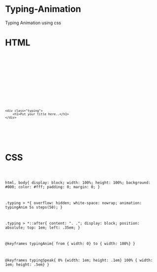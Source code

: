# Typing-Animation
Typing Animation using css


<h1>HTML</h1>

<code>
<!DOCTYPE html>
<html>
<head>
    <meta charset="utf-8" />
    <meta http-equiv="X-UA-Compatible" content="IE=edge">
    <title>Page Title</title>
    <meta name="viewport" content="width=device-width, initial-scale=1">
    <link rel="stylesheet" type="text/css" media="screen" href="style.css" />
</head>
<body>

    <div class="typing">
        <h1>Put your title here..</h1>
    </div>
    
</body>
</html>

</code>



<h1>CSS</h1>

<code>


html, body{
    display: block;
    width: 100%;
    height: 100%;
    background: #000;
    color: #fff;
    padding: 0;
    margin: 0;
}

.typing > *{
    overflow: hidden;
    white-space: nowrap;
    animation: typingAnim 5s steps(50);
}

.typing > *::after{
    content: ". .";
    display: block;
    position: absolute;
    top: 1em;
    left: .35em;
}


@keyframes typingAnim{
    from { width: 0}
    to { width: 100%}
}

@keyframes typingSpeak{
    0% {width: 1em; height: .1em}
    100% { width: 1em; height: .5em}
}
</code>
